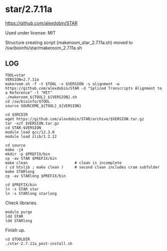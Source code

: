 star/2.7.11a
===========

<https://github.com/alexdobin/STAR>

Used under license:
MIT


Structure creating script (makeroom_star_2.7.11a.sh) moved to /sw/bioinfo/star/makeroom_2.7.11a.sh

LOG
---

    TOOL=star
    VERSION=2.7.11a
    makeroom.sh -f -t $TOOL -v $VERSION -s alignment -w https://github.com/alexdobin/STAR -d "Spliced Transcripts Alignment to a Reference" -l "MIT"
    ./makeroom_${TOOL}_${VERSION}.sh 
    cd /sw/bioinfo/$TOOL
    source SOURCEME_${TOOL}_${VERSION} 

    cd $SRCDIR
    wget https://github.com/alexdobin/STAR/archive/$VERSION.tar.gz
    tar -xzf $VERSION.tar.gz
    cd STAR-$VERSION
    module load gcc/12.3.0
    module load zlib/1.2.12

    cd source
    make -j4
    mkdir -p $PREFIX/bin
    cp -av STAR $PREFIX/bin
    make clean                     # clean is incomplete
    ( cd htslib ; make clean )     # second clean includes cram subfolder
    make STARlong
    cp -av STARlong $PREFIX/bin

    cd $PREFIX/bin
    ln -s STAR star
    ln -s STARlong starlong

Check libraries.

    module purge
    ldd STAR
    ldd STARlong

Finish up.

    cd $TOOLDIR
    ./star-2.7.11a_post-install.sh

